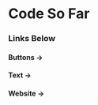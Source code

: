 # Code So Far

### Links Below




#### Buttons -> [](file:///C:/Users/hs86442/Desktop/html-css-course/buttons.html)

#### Text -> [](file:///C:/Users/hs86442/Desktop/html-css-course/text.html)

#### Website -> [](file:///C:/Users/hs86442/Desktop/html-css-course/website.html)
